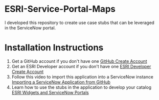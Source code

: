 # ESRI-Service-Portal-Maps
I developed this repository to create use case stubs that can be leveraged in the ServiceNow portal.
# Installation Instructions
1. Get a GitHub account if you don't have one [GitHub Create Account](https://github.com/signup?ref_cta=Sign+up&ref_loc=header+logged+out&ref_page=%2F&source=header-home)
2. Get an ESRI Developer account if you don't have one [ESRI Developer Create Account](https://developers.arcgis.com/sign-up/)
3. Follow this video to import this application into a ServiceNow instance [Importing a ServiceNow Application from GitHub](https://youtu.be/gj1i_VAD6FE?si=QgqLTk0ml8NGkVj1)
4. Learn how to use the stubs in the application to develop your catalog [ESRI Widgets and ServiceNow Portals](https://youtu.be/5C2ITd6mZeA?si=sDxfS5ml6_hdDo25)  
